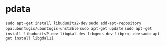 # pdata
`sudo apt-get install libudunits2-dev`
`sudo add-apt-repository ppa:ubuntugis/ubuntugis-unstable`
`sudo apt-get update` 
`sudo apt-get install libudunits2-dev libgdal-dev libgeos-dev libproj-dev`
`sudo apt-get install libgdal1i`
